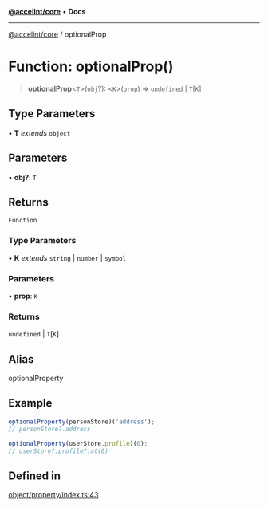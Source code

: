 [**@accelint/core**](../README.md) • **Docs**

***

[@accelint/core](../README.md) / optionalProp

# Function: optionalProp()

> **optionalProp**\<`T`\>(`obj`?): \<`K`\>(`prop`) => `undefined` \| `T`\[`K`\]

## Type Parameters

• **T** *extends* `object`

## Parameters

• **obj?**: `T`

## Returns

`Function`

### Type Parameters

• **K** *extends* `string` \| `number` \| `symbol`

### Parameters

• **prop**: `K`

### Returns

`undefined` \| `T`\[`K`\]

## Alias

optionalProperty

## Example

```ts
optionalProperty(personStore)('address');
// personStore?.address

optionalProperty(userStore.profile)(0);
// userStore?.profile?.at(0)
```

## Defined in

[object/property/index.ts:43](https://github.com/gohypergiant/standard-toolkit/blob/258694cea8ed8bbd956b3cf5da47c2c9debcf127/packages/core/src/object/property/index.ts#L43)
